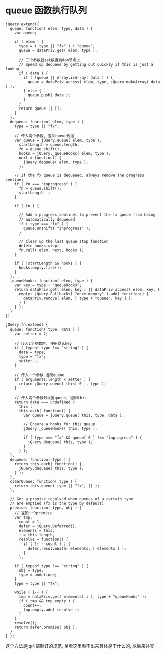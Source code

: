 # queue 函数执行队列

    jQuery.extend({
      queue: function( elem, type, data ) {
        var queue;

        if ( elem ) {
          type = ( type || "fx" ) + "queue";
          queue = dataPriv.get( elem, type );

          // 三个参数就set数据到dom节点上
          // Speed up dequeue by getting out quickly if this is just a lookup
          if ( data ) {
            if ( !queue || Array.isArray( data ) ) {
              queue = dataPriv.access( elem, type, jQuery.makeArray( data ) );
            } else {
              queue.push( data );
            }
          }
          return queue || [];
        }
      },
      dequeue: function( elem, type ) {
        type = type || "fx";

        // 传入两个参数, 返回queue数据
        var queue = jQuery.queue( elem, type ),
          startLength = queue.length,
          fn = queue.shift(),
          hooks = jQuery._queueHooks( elem, type ),
          next = function() {
            jQuery.dequeue( elem, type );
          };

        // If the fx queue is dequeued, always remove the progress sentinel
        if ( fn === "inprogress" ) {
          fn = queue.shift();
          startLength--;
        }

        if ( fn ) {

          // Add a progress sentinel to prevent the fx queue from being
          // automatically dequeued
          if ( type === "fx" ) {
            queue.unshift( "inprogress" );
          }

          // Clear up the last queue stop function
          delete hooks.stop;
          fn.call( elem, next, hooks );
        }

        if ( !startLength && hooks ) {
          hooks.empty.fire();
        }
      },
      _queueHooks: function( elem, type ) {
        var key = type + "queueHooks";
        return dataPriv.get( elem, key ) || dataPriv.access( elem, key, {
          empty: jQuery.Callbacks( "once memory" ).add( function() {
            dataPriv.remove( elem, [ type + "queue", key ] );
          } )
        } );
      }
    })

    jQuery.fn.extend( {
      queue: function( type, data ) {
        var setter = 2;

        // 传入1个参数时, 使用默认key
        if ( typeof type !== "string" ) {
          data = type;
          type = "fx";
          setter--;
        }

        // 传入一个参数 返回queue
        if ( arguments.length < setter ) {
          return jQuery.queue( this[ 0 ], type );
        }

        // 传入两个参数时设置queue, 返回this
        return data === undefined ?
          this :
          this.each( function() {
            var queue = jQuery.queue( this, type, data );

            // Ensure a hooks for this queue
            jQuery._queueHooks( this, type );

            if ( type === "fx" && queue[ 0 ] !== "inprogress" ) {
              jQuery.dequeue( this, type );
            }
          } );
      },
      dequeue: function( type ) {
        return this.each( function() {
          jQuery.dequeue( this, type );
        } );
      },
      clearQueue: function( type ) {
        return this.queue( type || "fx", [] );
      },

      // Get a promise resolved when queues of a certain type
      // are emptied (fx is the type by default)
      promise: function( type, obj ) {
        // 返回一个promise
        var tmp,
          count = 1,
          defer = jQuery.Deferred(),
          elements = this,
          i = this.length,
          resolve = function() {
            if ( !( --count ) ) {
              defer.resolveWith( elements, [ elements ] );
            }
          };

        if ( typeof type !== "string" ) {
          obj = type;
          type = undefined;
        }
        type = type || "fx";

        while ( i-- ) {
          tmp = dataPriv.get( elements[ i ], type + "queueHooks" );
          if ( tmp && tmp.empty ) {
            count++;
            tmp.empty.add( resolve );
          }
        }
        resolve();
        return defer.promise( obj );
      }
    } );

这个方法是jq内部制订的规范, 单看这里看不出来具体是干什么的, 以后来补充